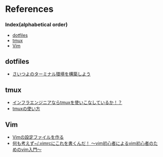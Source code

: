 # References

### Index(alphabetical order)
* [dotfiles](#dotfiles)
* [tmux](#tmux)
* [Vim](#vim)


<a id="dotfiles"></a>
## dotfiles
* [さいつよのターミナル環境を構築しよう](https://qiita.com/b4b4r07/items/09815eda8ef72e0b472e)


<a id="tmux"></a>
## tmux
* [インフラエンジニアならtmuxを使いこなしているか！？](http://developers.goalist.co.jp/entry/2017/03/09/184319)
* [tmuxの使い方](https://qiita.com/vintersnow/items/be4b29652ff665c45198)


<a id="vim"></a>
## Vim
* [Vimの設定ファイルを作る](https://qiita.com/tetsuya/items/75987487ffac42250d3b)
* [何も考えず~/.vimrcにこれを書くんだ！ 〜vim初心者によるvim初心者のためのvim入門〜](https://qiita.com/morikooooo/items/9fd41bcd8d1ce9170301)

